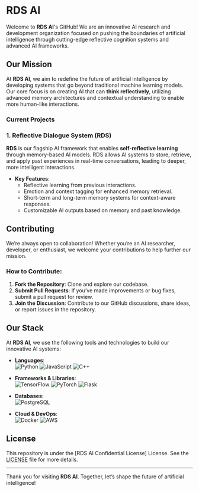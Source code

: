 # RDS AI 

Welcome to **RDS AI**'s GitHub! We are an innovative AI research and development organization focused on pushing the boundaries of artificial intelligence through cutting-edge reflective cognition systems and advanced AI frameworks.

## Our Mission 

At **RDS AI**, we aim to redefine the future of artificial intelligence by developing systems that go beyond traditional machine learning models. Our core focus is on creating AI that can **think reflectively**, utilizing advanced memory architectures and contextual understanding to enable more human-like interactions.

### Current Projects

### 1. **Reflective Dialogue System (RDS)** 
**RDS** is our flagship AI framework that enables **self-reflective learning** through memory-based AI models. RDS allows AI systems to store, retrieve, and apply past experiences in real-time conversations, leading to deeper, more intelligent interactions.

- **Key Features**:
  - Reflective learning from previous interactions.
  - Emotion and context tagging for enhanced memory retrieval.
  - Short-term and long-term memory systems for context-aware responses.
  - Customizable AI outputs based on memory and past knowledge.

## Contributing

We’re always open to collaboration! Whether you’re an AI researcher, developer, or enthusiast, we welcome your contributions to help further our mission.

### How to Contribute:
1. **Fork the Repository**: Clone and explore our codebase.
2. **Submit Pull Requests**: If you’ve made improvements or bug fixes, submit a pull request for review.
3. **Join the Discussion**: Contribute to our GitHub discussions, share ideas, or report issues in the repository.


## Our Stack

At **RDS AI**, we use the following tools and technologies to build our innovative AI systems:

- **Languages**:  
  ![Python](https://img.shields.io/badge/-Python-3776AB?logo=python&logoColor=white)
  ![JavaScript](https://img.shields.io/badge/-JavaScript-F7DF1E?logo=javascript&logoColor=white)
  ![C++](https://img.shields.io/badge/-C++-00599C?logo=c%2B%2B&logoColor=white)


- **Frameworks & Libraries**:  
  ![TensorFlow](https://img.shields.io/badge/-TensorFlow-FF6F00?logo=tensorflow&logoColor=white)
  ![PyTorch](https://img.shields.io/badge/-PyTorch-EE4C2C?logo=pytorch&logoColor=white)
  ![Flask](https://img.shields.io/badge/-Flask-000000?logo=flask&logoColor=white)

- **Databases**:  
  ![PostgreSQL](https://img.shields.io/badge/-PostgreSQL-336791?logo=postgresql&logoColor=white)

- **Cloud & DevOps**:  
  ![Docker](https://img.shields.io/badge/-Docker-2496ED?logo=docker&logoColor=white)
  ![AWS](https://img.shields.io/badge/-AWS-232F3E?logo=amazon-aws&logoColor=white)

## License

This repository is under the [RDS AI Confidential License] License. See the [LICENSE](./LICENSE) file for more details.

---

Thank you for visiting **RDS AI**. Together, let’s shape the future of artificial intelligence!

